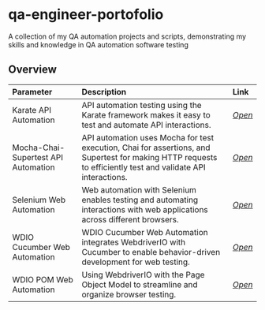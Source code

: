 
# qa-engineer-portofolio

A collection of my QA automation projects and scripts, demonstrating my skills and knowledge in QA automation software testing


## Overview

| Parameter | Description | Link |
| :-------- | :---------- | :--- |
| Karate API Automation | API automation testing using the Karate framework makes it easy to test and automate API interactions. | [*Open*](https://github.com/azhardika/qa-engineer-portofolio/tree/main/Karate%20API%20Automation) |
| Mocha-Chai-Supertest API Automation | API automation uses Mocha for test execution, Chai for assertions, and Supertest for making HTTP requests to efficiently test and validate API interactions. | [*Open*](https://github.com/azhardika/qa-engineer-portofolio/tree/main/Mocha-Chai-Supertest%20API%20Automation) |
| Selenium Web Automation             | Web automation with Selenium enables testing and automating interactions with web applications across different browsers. | [*Open*](https://github.com/azhardika/qa-engineer-portofolio/tree/main/Selenium%20Web%20Automation) |
| WDIO Cucumber Web Automation        | WDIO Cucumber Web Automation integrates WebdriverIO with Cucumber to enable behavior-driven development for web testing. | [*Open*](https://github.com/azhardika/qa-engineer-portofolio/tree/main/WDIO%20Cucumber%20Web%20Automation) |
| WDIO POM Web Automation             | Using WebdriverIO with the Page Object Model to streamline and organize browser testing. | [*Open*](https://github.com/azhardika/qa-engineer-portofolio/tree/main/WDIO%20POM%20Web%20Automation) |
